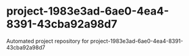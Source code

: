 # project-1983e3ad-6ae0-4ea4-8391-43cba92a98d7
Automated project repository for project-1983e3ad-6ae0-4ea4-8391-43cba92a98d7
